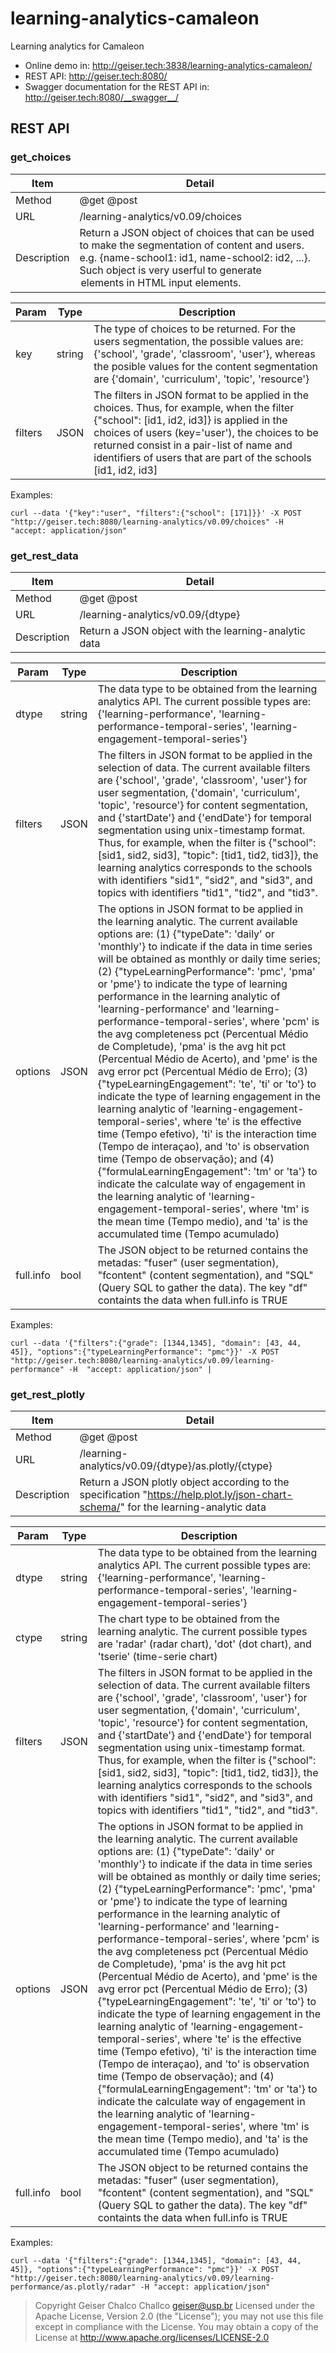 # learning-analytics-camaleon
Learning analytics for Camaleon

- Online demo in: http://geiser.tech:3838/learning-analytics-camaleon/
- REST API: http://geiser.tech:8080/
- Swagger documentation for the REST API in: http://geiser.tech:8080/__swagger__/

## REST API


### get_choices

| Item | Detail |
|--------|----------|
| Method | @get @post |
| URL | /learning-analytics/v0.09/choices |
| Description | Return a JSON object of choices that can be used to make the segmentation of content and users. e.g. {name-school1: id1, name-school2: id2, ...}. Such object is very userful to generate <option> elements in HTML input elements. |

| Param | Type | Description |
|-------|-----|------------|
| key | string | The type of choices to be returned. For the users segmentation, the possible values are: {'school', 'grade', 'classroom', 'user'}, whereas the posible values for the content segmentation are {'domain', 'curriculum', 'topic', 'resource'} |
| filters | JSON | The filters in JSON format to be applied in the choices. Thus, for example, when the filter {"school": [id1, id2, id3]} is applied in the choices of users (key='user'), the choices to be returned consist in a pair-list of name and identifiers of users that are part of the schools [id1, id2, id3] |

Examples:
```
curl --data '{"key":"user", "filters":{"school": [171]}}' -X POST "http://geiser.tech:8080/learning-analytics/v0.09/choices" -H  "accept: application/json" 
```   


### get_rest_data
  
| Item | Detail |
|--------|----------|
| Method | @get @post |
| URL | /learning-analytics/v0.09/{dtype} |
| Description | Return a JSON object with the learning-analytic data |


| Param | Type | Description |
|-------|-----|------------|
| dtype | string | The data type to be obtained from the learning analytics API. The current possible types are: {'learning-performance', 'learning-performance-temporal-series', 'learning-engagement-temporal-series'} |
| filters | JSON | The filters in JSON format to be applied in the selection of data. The current available filters are {'school', 'grade', 'classroom', 'user'} for user segmentation, {'domain', 'curriculum', 'topic', 'resource'} for content segmentation, and {'startDate'} and {'endDate'} for temporal segmentation using unix-timestamp format.  Thus, for example, when the filter is {"school": [sid1, sid2, sid3], "topic": [tid1, tid2, tid3]}, the learning analytics corresponds to the schools with identifiers "sid1", "sid2", and "sid3", and topics with identifiers "tid1", "tid2", and "tid3". |
| options | JSON | The options in JSON format to be applied in the learning analytic. The current available options are: (1) {"typeDate": 'daily' or 'monthly'} to indicate if the data in time series will be obtained as monthly or daily time series; (2) {"typeLearningPerformance": 'pmc', 'pma' or 'pme'} to indicate the type of learning performance in the learning analytic of 'learning-performance' and 'learning-performance-temporal-series', where 'pcm' is the avg completeness pct (Percentual Médio de Completude), 'pma' is the avg hit pct (Percentual Médio de Acerto), and 'pme' is the avg error pct (Percentual Médio de Erro); (3) {"typeLearningEngagement": 'te', 'ti' or 'to'} to indicate the type of learning engagement in the learning analytic of 'learning-engagement-temporal-series', where 'te' is the effective time (Tempo efetivo), 'ti' is the interaction time (Tempo de interaçao), and 'to' is observation time (Tempo de observação); and (4) {"formulaLearningEngagement": 'tm' or 'ta'} to indicate the calculate way of engagement in the learning analytic of 'learning-engagement-temporal-series', where 'tm' is the mean time (Tempo medio), and 'ta' is the accumulated time (Tempo acumulado) |
| full.info | bool | The JSON object to be returned contains the metadas: "fuser" (user segmentation), "fcontent" (content segmentation), and "SQL" (Query SQL to gather the data). The key "df" containts the data when full.info is TRUE |

Examples:
```
curl --data '{"filters":{"grade": [1344,1345], "domain": [43, 44, 45]}, "options":{"typeLearningPerformance": "pmc"}}' -X POST "http://geiser.tech:8080/learning-analytics/v0.09/learning-performance" -H  "accept: application/json" |
```


### get_rest_plotly

| Item | Detail |
|--------|----------|
| Method | @get @post |
| URL | /learning-analytics/v0.09/{dtype}/as.plotly/{ctype} |
| Description | Return a JSON plotly object according to the specification "https://help.plot.ly/json-chart-schema/" for the learning-analytic data |


| Param | Type | Description |
|-------|-----|------------|
| dtype | string | The data type to be obtained from the learning analytics API. The current possible types are: {'learning-performance', 'learning-performance-temporal-series', 'learning-engagement-temporal-series'} |
| ctype | string | The chart type to be obtained from the learning analytic. The current possible types are 'radar' (radar chart), 'dot' (dot chart), and 'tserie' (time-serie chart) |
| filters | JSON | The filters in JSON format to be applied in the selection of data. The current available filters are {'school', 'grade', 'classroom', 'user'} for user segmentation, {'domain', 'curriculum', 'topic', 'resource'} for content segmentation, and {'startDate'} and {'endDate'} for temporal segmentation using unix-timestamp format.  Thus, for example, when the filter is {"school": [sid1, sid2, sid3], "topic": [tid1, tid2, tid3]}, the learning analytics corresponds to the schools with identifiers "sid1", "sid2", and "sid3", and topics with identifiers "tid1", "tid2", and "tid3". |
| options | JSON | The options in JSON format to be applied in the learning analytic. The current available options are: (1) {"typeDate": 'daily' or 'monthly'} to indicate if the data in time series will be obtained as monthly or daily time series; (2) {"typeLearningPerformance": 'pmc', 'pma' or 'pme'} to indicate the type of learning performance in the learning analytic of 'learning-performance' and 'learning-performance-temporal-series', where 'pcm' is the avg completeness pct (Percentual Médio de Completude), 'pma' is the avg hit pct (Percentual Médio de Acerto), and 'pme' is the avg error pct (Percentual Médio de Erro); (3) {"typeLearningEngagement": 'te', 'ti' or 'to'} to indicate the type of learning engagement in the learning analytic of 'learning-engagement-temporal-series', where 'te' is the effective time (Tempo efetivo), 'ti' is the interaction time (Tempo de interaçao), and 'to' is observation time (Tempo de observação); and (4) {"formulaLearningEngagement": 'tm' or 'ta'} to indicate the calculate way of engagement in the learning analytic of 'learning-engagement-temporal-series', where 'tm' is the mean time (Tempo medio), and 'ta' is the accumulated time (Tempo acumulado) |
| full.info | bool | The JSON object to be returned contains the metadas: "fuser" (user segmentation), "fcontent" (content segmentation), and "SQL" (Query SQL to gather the data). The key "df" containts the data when full.info is TRUE |

Examples:
```
curl --data '{"filters":{"grade": [1344,1345], "domain": [43, 44, 45]}, "options":{"typeLearningPerformance": "pmc"}}' -X POST "http://geiser.tech:8080/learning-analytics/v0.09/learning-performance/as.plotly/radar" -H "accept: application/json"
```


>  Copyright Geiser Chalco Challco <geiser@usp.br>
   Licensed under the Apache License, Version 2.0 (the "License");
   you may not use this file except in compliance with the License.
   You may obtain a copy of the License at
       http://www.apache.org/licenses/LICENSE-2.0
       
       
